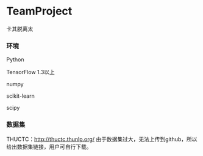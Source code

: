 # TeamProject
卡其脱离太

### 环境
Python

TensorFlow 1.3以上

numpy

scikit-learn

scipy

### 数据集
THUCTC：http://thuctc.thunlp.org/
由于数据集过大，无法上传到github，所以给出数据集链接，用户可自行下载。
